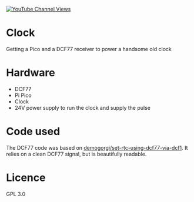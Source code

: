 [![YouTube Channel Views](https://img.shields.io/youtube/channel/views/UCz5BOU9J9pB_O0B8-rDjCWQ?label=YouTube&style=social)](https://www.youtube.com/channel/UCz5BOU9J9pB_O0B8-rDjCWQ)

# Clock

Getting a Pico and a DCF77 receiver to power a handsome old clock

# Hardware

- DCF77
- Pi Pico
- Clock
- 24V power supply to run the clock and supply the pulse

# Code used

The DCF77 code was based on [demogorgi/set-rtc-using-dcf77-via-dcf1](https://github.com/demogorgi/set-rtc-using-dcf77-via-dcf1). It relies on a clean DCF77 signal, but is beautifully readable.

# Licence 

GPL 3.0
